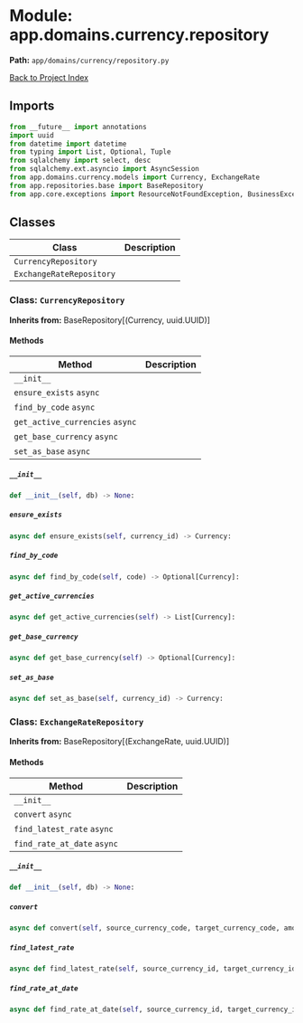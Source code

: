 # Module: app.domains.currency.repository

**Path:** `app/domains/currency/repository.py`

[Back to Project Index](../../../../index.md)

## Imports
```python
from __future__ import annotations
import uuid
from datetime import datetime
from typing import List, Optional, Tuple
from sqlalchemy import select, desc
from sqlalchemy.ext.asyncio import AsyncSession
from app.domains.currency.models import Currency, ExchangeRate
from app.repositories.base import BaseRepository
from app.core.exceptions import ResourceNotFoundException, BusinessException
```

## Classes

| Class | Description |
| --- | --- |
| `CurrencyRepository` |  |
| `ExchangeRateRepository` |  |

### Class: `CurrencyRepository`
**Inherits from:** BaseRepository[(Currency, uuid.UUID)]

#### Methods

| Method | Description |
| --- | --- |
| `__init__` |  |
| `ensure_exists` `async` |  |
| `find_by_code` `async` |  |
| `get_active_currencies` `async` |  |
| `get_base_currency` `async` |  |
| `set_as_base` `async` |  |

##### `__init__`
```python
def __init__(self, db) -> None:
```

##### `ensure_exists`
```python
async def ensure_exists(self, currency_id) -> Currency:
```

##### `find_by_code`
```python
async def find_by_code(self, code) -> Optional[Currency]:
```

##### `get_active_currencies`
```python
async def get_active_currencies(self) -> List[Currency]:
```

##### `get_base_currency`
```python
async def get_base_currency(self) -> Optional[Currency]:
```

##### `set_as_base`
```python
async def set_as_base(self, currency_id) -> Currency:
```

### Class: `ExchangeRateRepository`
**Inherits from:** BaseRepository[(ExchangeRate, uuid.UUID)]

#### Methods

| Method | Description |
| --- | --- |
| `__init__` |  |
| `convert` `async` |  |
| `find_latest_rate` `async` |  |
| `find_rate_at_date` `async` |  |

##### `__init__`
```python
def __init__(self, db) -> None:
```

##### `convert`
```python
async def convert(self, source_currency_code, target_currency_code, amount) -> Tuple[(float, float, datetime)]:
```

##### `find_latest_rate`
```python
async def find_latest_rate(self, source_currency_id, target_currency_id) -> Optional[ExchangeRate]:
```

##### `find_rate_at_date`
```python
async def find_rate_at_date(self, source_currency_id, target_currency_id, date) -> Optional[ExchangeRate]:
```
